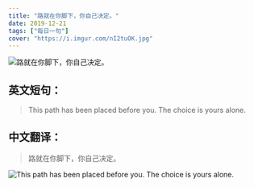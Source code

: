 ```yaml
---
title: "路就在你脚下，你自己决定。"
date: 2019-12-21
tags: ["每日一句"]
cover: "https://i.imgur.com/nI2tuOK.jpg"
---
```


![路就在你脚下，你自己决定。](https://i.imgur.com/17PNSnu.jpg)

## 英文短句：
> This path has been placed before you. The choice is yours alone.

<!--more-->

## 中文翻译：
> 路就在你脚下，你自己决定。

![This path has been placed before you. The choice is yours alone.](https://i.imgur.com/TRZlGkj.jpg)


